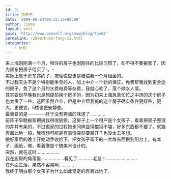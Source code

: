 ```yaml
---
id: 91
title: 换房子
date: '2009-08-24T09:32:33+08:00'
author: Jimmy
layout: post
guid: 'http://www.ownself.org/oswpblog/?p=63'
permalink: /2009/huan-fang-zi.html
categories:
    - 历程
---
```


 来上海刚刚满一个月，租住的房子也刚刚住的比较习惯了，却不得不要搬家了，因为房东把房子给买了-。-   
 实际上属于房东违约了，按理说应该是赔偿我一个月租金的。   
 不过我天生不是个特别能争竞的人，加上中介一个劲的保证，免费帮我找到更合适的房子，免了这个月的水费电费等杂费，我就心软了，落个顺水人情。   
 其实要说早晚我也是想提前换个房子的，因为初来上海急急忙忙之中选的这个房子也太贵了一些，这回虽然仓卒，但是中介帮我挑的这个房子确实条件更好些，更大，更便宜，5楼也更安静些。   
 最重要的是————终于没有狗骚的味道了…………   
 前阵子早晚搬家把搞我得很狼狈，这房子上一个租户是个女孩子，看着把房子整理的井井有条的，不过搬家的过程她也同样显得狼狈不堪，好多东西都不要了，就跟奔离此地一般，我猜想可能是有事情突然要离开？也没太去多想。   
 搬好家后的晚上开始动手收拾下，把女孩子留下的一大堆东西搬到阳台上，有本子，画纸，嗯，看着像是个搞美术设计的。   
 突然，就在这时………………   
 我在厨房的角落里………………看见了…………老鼠！……………………   
 在外面生活，果然不容易啊…………   
 我终于明白那个女孩子为什么如此坚定的奔离此地了。